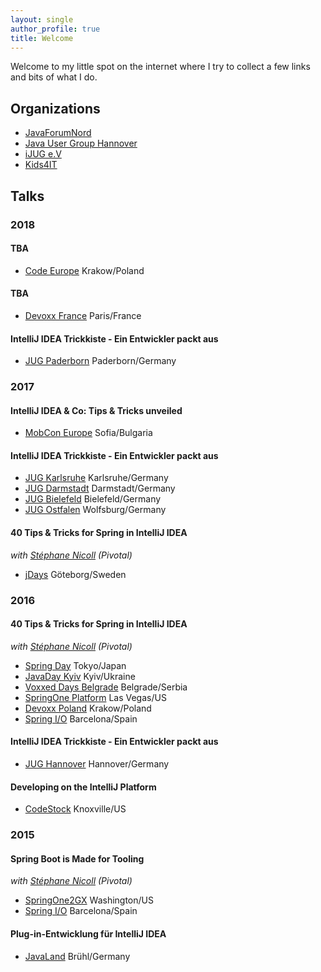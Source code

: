 ```yaml
---
layout: single
author_profile: true
title: Welcome
---
```


Welcome to my little spot on the internet where I try to collect a few links and bits of what I do.

## Organizations
* [JavaForumNord](http://javaforumnord.de)
* [Java User Group Hannover](http://www.jug-h.de)
* [iJUG e.V](http://ijug.eu/)
* [Kids4IT](https://www.kids4it.de/)


## Talks

### 2018

#### TBA
* [Code Europe](https://www.codeeurope.pl/en) Krakow/Poland

#### TBA
* [Devoxx France](http://devoxx.fr/) Paris/France

#### IntelliJ IDEA Trickkiste - Ein Entwickler packt aus
* [JUG Paderborn](https://jug-pb.gitlab.io/) Paderborn/Germany


### 2017

#### IntelliJ IDEA & Co: Tips & Tricks unveiled
* [MobCon Europe](https://mobcon.com/) Sofia/Bulgaria

#### IntelliJ IDEA Trickkiste - Ein Entwickler packt aus
* [JUG Karlsruhe](http://jug-karlsruhe.de/) Karlsruhe/Germany
* [JUG Darmstadt](https://www.jug-da.de/) Darmstadt/Germany
* [JUG Bielefeld](https://www.meetup.com/de-DE/Java-User-Group-Bielefeld/) Bielefeld/Germany
* [JUG Ostfalen](http://www.jug-ostfalen.de/) Wolfsburg/Germany

#### 40 Tips & Tricks for Spring in IntelliJ IDEA
_with [Stéphane Nicoll](http://twitter.com/snicoll) (Pivotal)_
* [jDays](http://www.jdays.se/) Göteborg/Sweden


### 2016

#### 40 Tips & Tricks for Spring in IntelliJ IDEA
_with [Stéphane Nicoll](http://twitter.com/snicoll) (Pivotal)_
* [Spring Day](http://springday2016.springframework.jp/) Tokyo/Japan
* [JavaDay Kyiv](http://javaday.org.ua/kyiv/) Kyiv/Ukraine
* [Voxxed Days Belgrade](http://belgrade.voxxeddays.com/) Belgrade/Serbia
* [SpringOne Platform](https://springoneplatform.io/) Las Vegas/US
* [Devoxx Poland](http://devoxx.pl/) Krakow/Poland
* [Spring I/O](http://springio.net) Barcelona/Spain

#### IntelliJ IDEA Trickkiste - Ein Entwickler packt aus
* [JUG Hannover](http://www.jug-h.de) Hannover/Germany

#### Developing on the IntelliJ Platform 
* [CodeStock](http://codestock.org/) Knoxville/US


### 2015

#### Spring Boot is Made for Tooling
_with [Stéphane Nicoll](http://twitter.com/snicoll) (Pivotal)_
* [SpringOne2GX](http://lanyrd.com/2015/springone-2gx/) Washington/US
* [Spring I/O](http://springio.net) Barcelona/Spain

#### Plug-in-Entwicklung für IntelliJ IDEA 
* [JavaLand](https://www.javaland.eu) Brühl/Germany
